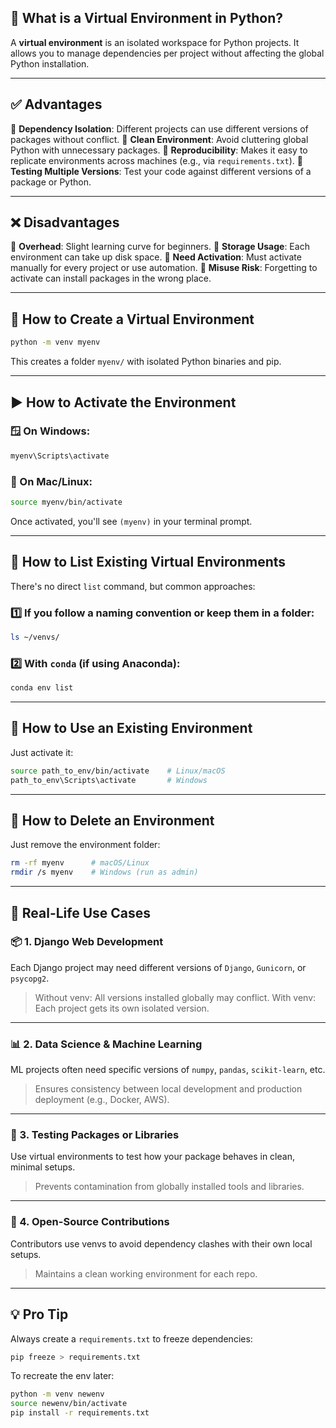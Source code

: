 ## 🐍 What is a Virtual Environment in Python?

A **virtual environment** is an isolated workspace for Python projects. It allows you to manage dependencies per project without affecting the global Python installation.

---

## ✅ Advantages

🔹 **Dependency Isolation**: Different projects can use different versions of packages without conflict.
🔹 **Clean Environment**: Avoid cluttering global Python with unnecessary packages.
🔹 **Reproducibility**: Makes it easy to replicate environments across machines (e.g., via `requirements.txt`).
🔹 **Testing Multiple Versions**: Test your code against different versions of a package or Python.

---

## ❌ Disadvantages

🔸 **Overhead**: Slight learning curve for beginners.
🔸 **Storage Usage**: Each environment can take up disk space.
🔸 **Need Activation**: Must activate manually for every project or use automation.
🔸 **Misuse Risk**: Forgetting to activate can install packages in the wrong place.

---

## 🔧 How to Create a Virtual Environment

```bash
python -m venv myenv
```

This creates a folder `myenv/` with isolated Python binaries and pip.

---

## ▶️ How to Activate the Environment

### 🪟 On Windows:

```bash
myenv\Scripts\activate
```

### 🐧 On Mac/Linux:

```bash
source myenv/bin/activate
```

Once activated, you'll see `(myenv)` in your terminal prompt.

---

## 📜 How to List Existing Virtual Environments

There's no direct `list` command, but common approaches:

### 1️⃣ If you follow a naming convention or keep them in a folder:

```bash
ls ~/venvs/
```

### 2️⃣ With `conda` (if using Anaconda):

```bash
conda env list
```

---

## 🔄 How to Use an Existing Environment

Just activate it:

```bash
source path_to_env/bin/activate    # Linux/macOS
path_to_env\Scripts\activate       # Windows
```

---

## 🧹 How to Delete an Environment

Just remove the environment folder:

```bash
rm -rf myenv      # macOS/Linux
rmdir /s myenv    # Windows (run as admin)
```

---

## 💼 Real-Life Use Cases

### 📦 1. Django Web Development

Each Django project may need different versions of `Django`, `Gunicorn`, or `psycopg2`.

> Without venv: All versions installed globally may conflict.
> With venv: Each project gets its own isolated version.

---

### 📊 2. Data Science & Machine Learning

ML projects often need specific versions of `numpy`, `pandas`, `scikit-learn`, etc.

> Ensures consistency between local development and production deployment (e.g., Docker, AWS).

---

### 🧪 3. Testing Packages or Libraries

Use virtual environments to test how your package behaves in clean, minimal setups.

> Prevents contamination from globally installed tools and libraries.

---

### 🧬 4. Open-Source Contributions

Contributors use venvs to avoid dependency clashes with their own local setups.

> Maintains a clean working environment for each repo.

---

## 💡 Pro Tip

Always create a `requirements.txt` to freeze dependencies:

```bash
pip freeze > requirements.txt
```

To recreate the env later:

```bash
python -m venv newenv
source newenv/bin/activate
pip install -r requirements.txt
```
